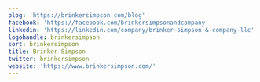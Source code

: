 ```yaml
---
blog: 'https://brinkersimpson.com/blog'
facebook: 'https://facebook.com/brinkersimpsonandcompany'
linkedin: 'https://linkedin.com/company/brinker-simpson-&-company-llc'
logohandle: brinkersimpson
sort: brinkersimpson
title: Brinker Simpson
twitter: brinkersimpson
website: 'https://www.brinkersimpson.com/'
---
```

